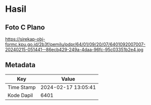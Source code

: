 # Hasil

## Foto C Plano

https://sirekap-obj-formc.kpu.go.id/2b3f/pemilu/pdpr/64/01/09/20/07/6401092007007-20240215-051441--86ecb429-249a-4daa-96fc-95c03351b2e4.jpg


## Metadata

| Key        | Value               |
| ---------- | ------------------- |
| Time Stamp | 2024-02-17 13:05:41 |
| Kode Dapil | 6401                |




